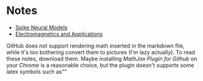# Notes

- [Spike Neural Models](./Spike%20Neural%20Models.md)
- [Electromagnetics and Applications](Electromagnetics%20and%20Applications.md)

GitHub does not support rendering math inserted in the markdown file, while it's too bothering convert them to pictures (I'm lazy actually). 
To read these notes, download them. Maybe installing *MathJax Plugin for Github* on your *Chrome* is a reasonable choice, but the plugin doesn't supports some latex symbols such as""
<!--stackedit_data:
eyJoaXN0b3J5IjpbNTQzODYzNjk1LDEzOTUyOTg1MTMsMTM5NT
I5ODUxMywtNzY4Mjk4ODAzXX0=
-->
